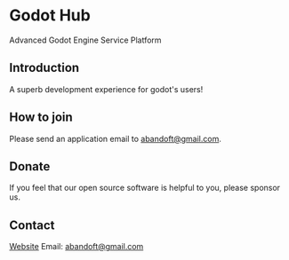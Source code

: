 # Godot Hub

Advanced Godot Engine Service Platform  

## Introduction
A superb development experience for godot's users!  

## How to join
Please send an application email to abandoft@gmail.com.  

## Donate
If you feel that our open source software is helpful to you, please sponsor us.  

## Contact
[Website](https://godothub.atomgit.net/web) Email: abandoft@gmail.com  